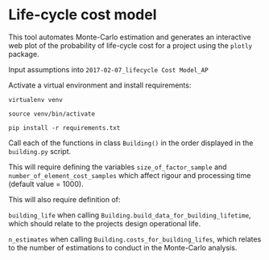 # Life-cycle cost model

This tool automates Monte-Carlo estimation and generates an interactive web plot of the probability of life-cycle cost for a project using the `plotly` package.

Input assumptions into `2017-02-07_lifecycle Cost Model_AP`

Activate a virtual environment and install requirements:

`virtualenv venv`

`source venv/bin/activate`

`pip install -r requirements.txt`

Call each of the functions in class `Building()` in the order displayed in the `building.py` script.

This will require defining the variables `size_of_factor_sample` and `number_of_element_cost_samples` which affect rigour and processing time (default value = 1000).

This will also require definition of:

`building_life` when calling `Building.build_data_for_building_lifetime`, which should relate to the projects design operational life.

`n_estimates` when calling `Building.costs_for_building_lifes`, which relates to the number of estimations to conduct in the Monte-Carlo analysis.

